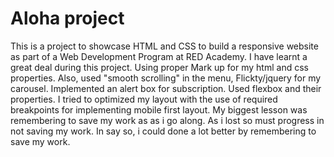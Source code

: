 # Aloha project
This is a project to showcase HTML and CSS to build a responsive website as part of a Web Development Program at RED Academy.
I have learnt a great deal during this project.
Using proper Mark up for my html and css properties.
Also, used "smooth scrolling" in the menu, Flickty/jquery for my carousel.
Implemented an alert box for subscription.
Used flexbox and their properties.
I tried to optimized my layout with the use of required breakpoints for implementing mobile first layout.
My biggest lesson was remembering to save my work as as i go along. As i lost so must progress in not saving my work.
In say so, i could done a lot better by remembering to save my work.